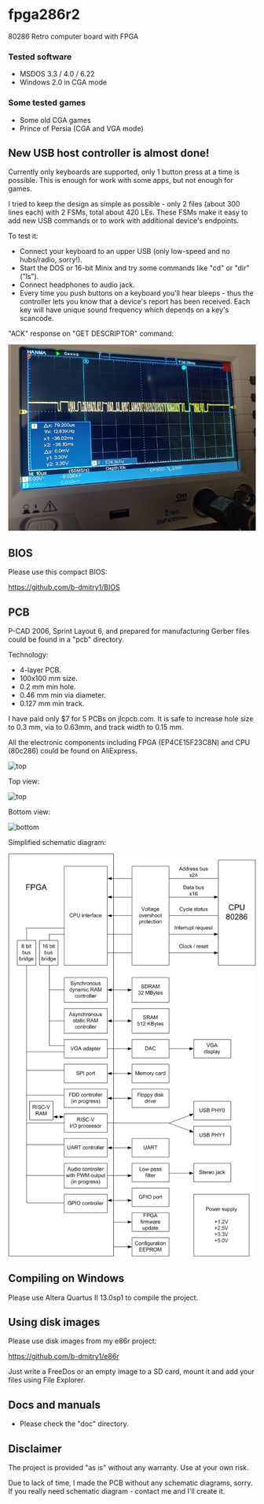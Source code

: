 # fpga286r2
80286 Retro computer board with FPGA

### Tested software
* MSDOS 3.3 / 4.0 / 6.22
* Windows 2.0 in CGA mode

### Some tested games
* Some old CGA games
* Prince of Persia (CGA and VGA mode)

## New USB host controller is almost done!

Currently only keyboards are supported, only 1 button press at a time is possible.
This is enough for work with some apps, but not enough for games.

I tried to keep the design as simple as possible - only 2 files (about 300 lines each) with 2 FSMs, total about 420 LEs.
These FSMs make it easy to add new USB commands or to work with additional device's endpoints.

To test it:
* Connect your keyboard to an upper USB (only low-speed and no hubs/radio, sorry!).
* Start the DOS or 16-bit Minix and try some commands like "cd" or "dir" ("ls").
* Connect headphones to audio jack.
* Every time you push buttons on a keyboard you'll hear bleeps - thus the controller
lets you know that a device's report has been received. Each key will have unique sound frequency which depends on a key's scancode.

"ACK" response on "GET DESCRIPTOR" command:

![top](pictures/usb_osc.jpg)

## BIOS
Please use this compact BIOS:

https://github.com/b-dmitry1/BIOS

## PCB
P-CAD 2006, Sprint Layout 6, and prepared for manufacturing Gerber files could be found in a "pcb" directory.

Technology:
* 4-layer PCB.
* 100x100 mm size.
* 0.2 mm min hole.
* 0.46 mm min via diameter.
* 0.127 mm min track.

I have paid only $7 for 5 PCBs on jlcpcb.com.
It is safe to increase hole size to 0.3 mm, via to 0.63mm, and track width to 0.15 mm.

All the electronic components including FPGA (EP4CE15F23C8N) and CPU (80c286) could be found on AliExpress.

![top](pictures/board.jpg)

Top view:

![top](pictures/top.jpg)

Bottom view:

![bottom](pictures/bottom.jpg)

Simplified schematic diagram:

![top](pictures/sch1.png)

## Compiling on Windows

Please use Altera Quartus II 13.0sp1 to compile the project.

## Using disk images
Please use disk images from my e86r project:

https://github.com/b-dmitry1/e86r

Just write a FreeDos or an empty image to a SD card, mount it and add your files using File Explorer.

## Docs and manuals

* Please check the "doc" directory.

## Disclaimer
The project is provided "as is" without any warranty. Use at your own risk.

Due to lack of time, I made the PCB without any schematic diagrams, sorry.
If you really need schematic diagram - contact me and I'll create it.

